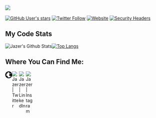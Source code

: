<img src="https://jazer.co.uk/assets/github_profile_welcome_2.png" />

[![GitHub User's stars](https://img.shields.io/github/stars/jazerbarclay?color=%23FFFDB3&label=Github%20Stars&style=for-the-badge)](https://github.com/jazerbarclay)
[![Twitter Follow](https://img.shields.io/twitter/follow/jazerbarclay?color=%231DA1F2&label=Follow%20%40jazerbarclay&style=for-the-badge)](https://twitter.com/intent/follow?screen_name=jazerbarclay)
[![Website](https://img.shields.io/website?down_color=red&down_message=DOWN&style=for-the-badge&up_color=green&up_message=UP&url=https%3A%2F%2Fjazer.co.uk)](https://jazer.co.uk)
[![Security Headers](https://img.shields.io/security-headers?label=Site%20Security&style=for-the-badge&url=https%3A%2F%2Fjazer.co.uk%2F)](https://jazer.co.uk)

## My Code Stats
![Jazer's Github Stats](https://github-readme-stats.vercel.app/api?username=jazerbarclay&count_private=true&show_icons=true&hide_border=true&hide_title=true)[![Top Langs](https://github-readme-stats.vercel.app/api/top-langs/?username=jazerbarclay&layout=compact&hide_border=true&count_private=true)](https://github.com/jazerbarclay/github-readme-stats)

## Where You Can Find Me:

[<img align="left" alt="My Portfolio Site" width="22px" src="https://raw.githubusercontent.com/iconic/open-iconic/master/svg/globe.svg" />](https://jazer.co.uk/)

[<img align="left" alt="Jazer | Twitter" width="22px" src="https://cdn.jsdelivr.net/npm/simple-icons@v3/icons/twitter.svg" />](https://twitter.com/jazerbarclay)

[<img align="left" alt="Jazer | LinkedIn" width="22px" src="https://cdn.jsdelivr.net/npm/simple-icons@v3/icons/linkedin.svg" />](https://www.linkedin.com/in/jazer-barclay)

[<img align="left" alt="Jazer | Instagram" width="22px" src="https://cdn.jsdelivr.net/npm/simple-icons@v3/icons/instagram.svg" />](https://www.instagram.com/jazerbarclay)
